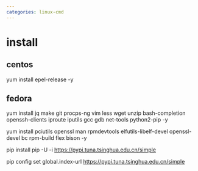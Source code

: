```yaml
---
categories: linux-cmd
---
```


# install

## centos
yum install epel-release -y

## fedora
yum install jq make git procps-ng vim less wget unzip bash-completion openssh-clients iproute iputils gcc gdb net-tools python2-pip -y

yum install pciutils openssl man rpmdevtools elfutils-libelf-devel openssl-devel bc rpm-build flex bison -y

pip install pip -U -i https://pypi.tuna.tsinghua.edu.cn/simple

pip config set global.index-url https://pypi.tuna.tsinghua.edu.cn/simple
